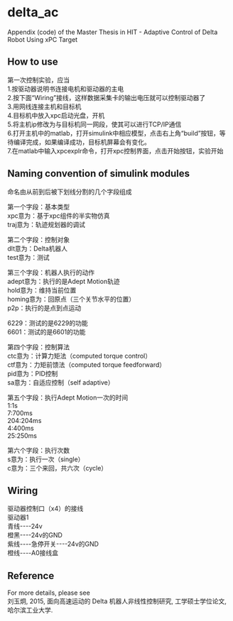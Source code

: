 # delta_ac
Appendix (code) of the Master Thesis in HIT - Adaptive Control of Delta Robot Using xPC Target

## How to use
第一次控制实验，应当<br>
1.按驱动器说明书连接电机和驱动器的主电<br>
2.按下面“Wiring”接线，这样数据采集卡的输出电压就可以控制驱动器了<br>
3.用网线连接主机和目标机<br>
4.目标机中放入xpc启动光盘，开机<br>
5.将主机ip修改为与目标机同一网段，使其可以进行TCP/IP通信<br>
6.打开主机中的matlab，打开simulink中相应模型，点击右上角“build”按钮，等待编译完成，如果编译成功，目标机屏幕会有变化。<br>
7.在matlab中输入xpcexplr命令，打开xpc控制界面，点击开始按钮，实验开始<br>

## Naming convention of simulink modules
命名由从前到后被下划线分割的几个字段组成<br>

第一个字段：基本类型<br>
xpc意为：基于xpc组件的半实物仿真<br>
traj意为：轨迹规划器的调试<br>

第二个字段：控制对象<br>
dlt意为：Delta机器人<br>
test意为：测试<br>

第三个字段：机器人执行的动作<br>
adept意为：执行的是Adept Motion轨迹<br>
hold意为：维持当前位置<br>
homing意为：回原点（三个关节水平的位置）<br>
p2p：执行的是点到点运动<br>

6229：测试的是6229的功能<br>
6601：测试的是6601的功能<br>

第四个字段：控制算法<br>
ctc意为：计算力矩法（computed torque control）<br>
ctf意为：力矩前馈法（computed torque feedforward）<br>
pid意为：PID控制<br>
sa意为：自适应控制（self adaptive）<br>

第五个字段：执行Adept Motion一次的时间<br>
1:1s<br>
7:700ms<br>
204:204ms<br>
4:400ms<br>
25:250ms<br>

第六个字段：执行次数<br>
s意为：执行一次（single）<br>
c意为：三个来回，共六次（cycle）<br>

## Wiring
驱动器控制口（x4）的接线<br>
驱动器1<br>
青线----24v<br>
橙黑----24v的GND<br>
紫线----急停开关----24v的GND<br>
橙线----A0接线盒<br>

## Reference
For more details, please see<br>
刘玉炯, 2015, 面向高速运动的 Delta 机器人非线性控制研究, 工学硕士学位论文, 哈尔滨工业大学.
